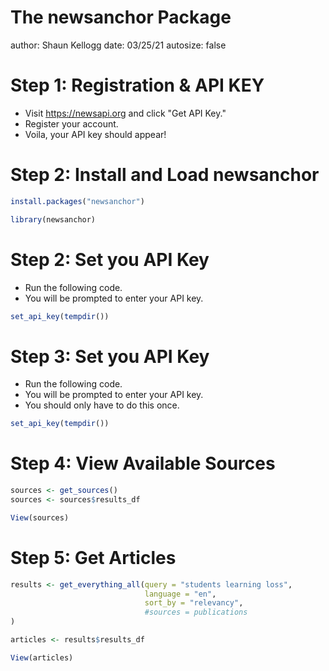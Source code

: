 The newsanchor Package
========================================================
author: Shaun Kellogg
date: 03/25/21
autosize: false 

Step 1: Registration & API KEY
========================================================

- Visit https://newsapi.org and click "Get API Key."
- Register your account.
- Voila, your API key should appear!  

Step 2: Install and Load newsanchor
========================================================


```r
install.packages("newsanchor")
```


```r
library(newsanchor)
```

Step 2: Set you API Key
========================================================
- Run the following code.
- You will be prompted to enter your API key.


```r
set_api_key(tempdir())
```

Step 3: Set you API Key
========================================================
- Run the following code.
- You will be prompted to enter your API key.
- You should only have to do this once. 


```r
set_api_key(tempdir())
```

Step 4: View Available Sources
========================================================


```r
sources <- get_sources()
sources <- sources$results_df

View(sources)
```

Step 5: Get Articles
========================================================


```r
results <- get_everything_all(query = "students learning loss",
                              language = "en",
                              sort_by = "relevancy",
                              #sources = publications
)

articles <- results$results_df

View(articles)
```
